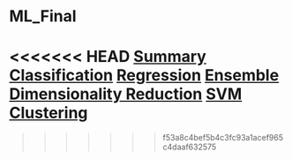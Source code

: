 # ML_Final
<<<<<<< HEAD
[Summary](./summary.md)
[Classification](./5.lecture_classification.ipynb)
[Regression](./6.lecture_Regression.ipynb)
[Ensemble](./7.lecture_ensemble.ipynb)
[Dimensionality Reduction](./8.lecture_dimensionalitReduction.ipynb)
[SVM](./9.lecture_SVM.ipynb)
[Clustering](./10.lecture_clustering.ipynb)
=======

>>>>>>> f53a8c4bef5b4c3fc93a1acef965c4daaf632575